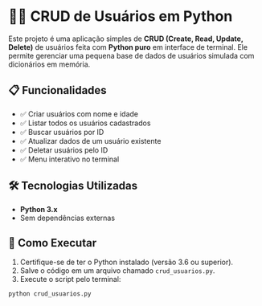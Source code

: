 # 🧑‍💻 CRUD de Usuários em Python

Este projeto é uma aplicação simples de **CRUD (Create, Read, Update, Delete)** de usuários feita com **Python puro** em interface de terminal. Ele permite gerenciar uma pequena base de dados de usuários simulada com dicionários em memória.

## 📋 Funcionalidades

- ✅ Criar usuários com nome e idade  
- ✅ Listar todos os usuários cadastrados  
- ✅ Buscar usuários por ID  
- ✅ Atualizar dados de um usuário existente  
- ✅ Deletar usuários pelo ID  
- ✅ Menu interativo no terminal

## 🛠️ Tecnologias Utilizadas

- **Python 3.x**
- Sem dependências externas

## 🚀 Como Executar

1. Certifique-se de ter o Python instalado (versão 3.6 ou superior).
2. Salve o código em um arquivo chamado `crud_usuarios.py`.
3. Execute o script pelo terminal:

```bash
python crud_usuarios.py
